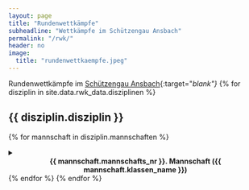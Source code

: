 ```yaml
---
layout: page
title: "Rundenwettkämpfe"
subheadline: "Wettkämpfe im Schützengau Ansbach"
permalink: "/rwk/"
header: no
image:
  title: "rundenwettkaempfe.jpeg"
---
```

Rundenwettkämpfe im [Schützengau Ansbach](https://gau-ansbach.de/){:target="_blank"}_
{% for disziplin in site.data.rwk_data.disziplinen %}

## {{ disziplin.disziplin }}
{% for mannschaft in disziplin.mannschaften %}

<details>
  <summary><b><center>{{ mannschaft.mannschafts_nr }}. Mannschaft ({{ mannschaft.klassen_name }})</center></b></summary>
  Schützen:
  <ul>
  {% for schuetze in mannschaft.schuetzen %}
  <li><a onclick="alert('Ergebnisse:\nMaximum: {{ schuetze.max }}\nMinimum: {{ schuetze.min }}{% assign anzahl = schuetze.anzahl_stamm | plus: schuetze.anzahl_ersatz %}{% if schuetze.anzahl_stamm != 0 and schuetze.anzahl_ersatz != 0 %}\nDurchschnitt: {{ schuetze.avg }} ({{ anzahl }}){% endif %}{% if schuetze.anzahl_stamm != 0 %}\nDurchschnitt (Stamm): {{ schuetze.avg_stamm }} ({{ schuetze.anzahl_stamm }}){% endif %}{% if schuetze.anzahl_ersatz != 0 %}\nDurchschnitt (Ersatz): {{ schuetze.avg_ersatz }} ({{ schuetze.anzahl_ersatz }}){% endif %}')">{{ schuetze.vorname }} {{ schuetze.nachname }}</a></li>
  {% endfor %}
  </ul>
</details>
{% endfor %}
{% endfor %}
